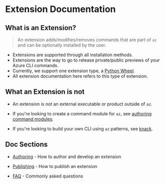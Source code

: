 Extension Documentation
=======================


What is an Extension?
---------------------

> An extension adds/modifies/removes commands that are part of `az` and can be optionally installed by the user.

- Extensions are supported through all installation methods.
- Extensions are the way to go to release private/public previews of your Azure CLI commands.
- Currently, we support one extension type, a [Python Wheel](http://pythonwheels.com/).
- All extension documentation here refers to this type of extension.


What an Extension is not
------------------------

- An extension is not an external executable or product outside of `az`.

- If you're looking to create a command module for `az`, see [authoring command modules](https://github.com/Azure/azure-cli/tree/master/doc/authoring_command_modules).

- If you're looking to build your own CLI using `az` patterns, see [knack](https://github.com/Microsoft/knack).


Doc Sections
------------

- [Authoring](authoring.md) - How to author and develop an extension

- [Publishing](publishing.md) - How to publish an extension

- [FAQ](faq.md) - Commonly asked questions

